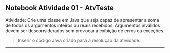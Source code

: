 ## Notebook Atividade 01 - AtvTeste

Atividade: Crie uma classe em Java que seja capaz de apresentar a soma de todos os argumentos inteiros ou reais recebidos. Argumentos inválidos devem ser desconsiderados sem provocar a exibição de erros ou exceções. 

> Inserir o código Java criado para a resolução da atividade. 


<hr>

